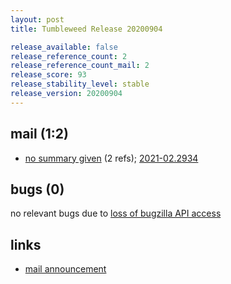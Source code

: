 ```yaml
---
layout: post
title: Tumbleweed Release 20200904

release_available: false
release_reference_count: 2
release_reference_count_mail: 2
release_score: 93
release_stability_level: stable
release_version: 20200904
---
```


## mail (1:2)

- [no summary given](https://github.com/boombatower/tumbleweed-review/issues/10) (2 refs); [2021-02.2934](https://github.com/boombatower/tumbleweed-review/issues/10)

## bugs (0)

<!--more-->

no relevant bugs due to [loss of bugzilla API access](https://bugzilla.opensuse.org/show_bug.cgi?id=1157722)



## links

- [mail announcement](https://github.com/boombatower/tumbleweed-review/issues/10)
